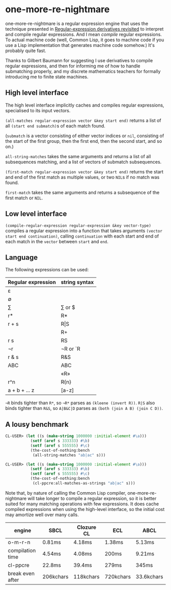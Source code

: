 # one-more-re-nightmare

one-more-re-nightmare is a regular expression engine that uses the technique
presented in [Regular-expression derivatives revisited](https://www.ccs.neu.edu/home/turon/re-deriv.pdf)
to interpret and compile regular expressions. And I mean *compile* regular
expressions. To actual machine code (well, Common Lisp, it goes to machine 
code if you use a Lisp implementation that generates machine code somehow.)
It's probably quite fast.

Thanks to Gilbert Baumann for suggesting I use derivatives to compile
regular expressions, and then for informing me of how to handle
submatching properly, and my discrete mathematics teachers for
formally introducing me to finite state machines.

## High level interface

The high level interface implicitly caches and compiles regular expressions,
specialised to its input vectors. 

`(all-matches regular-expression vector &key start end)` returns a list of all
`(start end submatch)`s of each match found.

(`submatch` is a vector consisting of either vector indices or `nil`,
consisting of the start of the first group, then the first end, then the second
start, and so on.)

`all-string-matches` takes the same arguments and returns a list of all 
subsequences matching, and a list of vectors of submatch subsequences.

`(first-match regular-expression vector &key start end)` returns the start and 
end of the first match as multiple values, or two `NIL`s if no match was found.

`first-match` takes the same arguments and returns a subsequence of the first 
match or `NIL`.

## Low level interface

`(compile-regular-expression regular-expression &key vector-type)` compiles a
regular expression into a function that takes arguments 
`(vector start end continuation)`, calling `continuation` with each start and
end of each match in the `vector` between `start` and `end`.

## Language

The following expressions can be used:

| Regular expression | string syntax |
|--------------------|---------------|
| ε                  |               |
| ∅                  |               |
| ∑                  | ∑ or $        |
| r*                 | R*            |
| r + s              | R\|S          |
|                    | R+            |
| r s                | RS            |
| ¬r                 | ¬R or `R      |
| r & s              | R&S           |
| ABC                | ABC           |
|                    | «R»           |
| r^n                | R{n}          |
| a + b + ... z      | [a-z]         |


`¬R` binds tighter than `R*`, so `¬R*` parses as `(kleene (invert R))`.
`R|S` also binds tighter than `R&S`, so `A|B&C|D` parses as 
`(both (join A B) (join C D))`.

## A lousy benchmark

```lisp
CL-USER> (let ((s (make-string 1000000 :initial-element #\a)))
           (setf (aref s 333333) #\b)
           (setf (aref s 555555) #\c)
           (the-cost-of-nothing:bench
            (all-string-matches "ab|ac" s)))

CL-USER> (let ((s (make-string 1000000 :initial-element #\a)))
           (setf (aref s 333333) #\b)
           (setf (aref s 555555) #\c)
           (the-cost-of-nothing:bench
            (cl-ppcre:all-matches-as-strings "ab|ac" s)))
```

Note that, by nature of calling the Common Lisp compiler, one-more-re-nightmare
will take longer to compile a regular expression, so it is better suited for
many matching operations with few expressions. It does cache compiled 
expressions when using the high-level interface, so the initial cost may 
amortize well over many calls.

| engine           | SBCL      | Clozure CL | ECL        | ABCL       |
|------------------|-----------|------------|------------|------------|
| o-m-r-n          | 0.81ms    | 4.18ms     | 1.38ms     | 5.13ms     |
| compilation time | 4.54ms    | 4.08ms     | 200ms      | 9.21ms     |
| cl-ppcre         | 22.8ms    | 39.4ms     | 279ms      | 345ms      |
| break even after | 206kchars | 118kchars  | 720kchars  | 33.6kchars |
